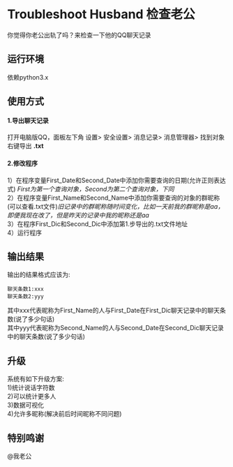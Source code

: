 # Troubleshoot Husband 检查老公
你觉得你老公出轨了吗？来检查一下他的QQ聊天记录  
## 运行环境
依赖python3.x  
## 使用方式
#### 1.导出聊天记录
打开电脑版QQ，面板左下角 设置> 安全设置> 消息记录> 消息管理器> 找到对象右键导出 **.txt**  
#### 2.修改程序
1）在程序变量First_Date和Second_Date中添加你需要查询的日期(允许正则表达式) *First为第一个查询对象，Second为第二个查询对象，下同*  
2）在程序变量First_Name和Second_Name中添加你需要查询的对象的群昵称(可以查看.txt文件)*旧记录中的群昵称随时间变化，比如一天前我的群昵称是aa，即便我现在改了，但是昨天的记录中我的昵称还是aa*  
3）在程序First_Dic和Second_Dic中添加第1.步导出的.txt文件地址  
4）运行程序
## 输出结果
输出的结果格式应该为:
```
聊天条数1:xxx
聊天条数2:yyy
```
其中xxx代表昵称为First_Name的人与First_Date在First_Dic聊天记录中的聊天条数(说了多少句话)  
其中yyy代表昵称为Second_Name的人与Second_Date在Second_Dic聊天记录中的聊天条数(说了多少句话)  

## 升级
系统有如下升级方案:  
1)统计说话字符数  
2)可以统计更多人  
3)数据可视化  
4)允许多昵称(解决前后时间昵称不同问题)  
## 特别鸣谢
@我老公  

